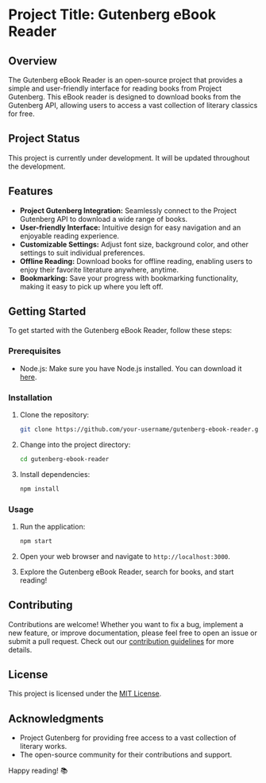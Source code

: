 # Project Title: Gutenberg eBook Reader

## Overview
The Gutenberg eBook Reader is an open-source project that provides a simple and user-friendly interface for reading books from Project Gutenberg. This eBook reader is designed to download books from the Gutenberg API, allowing users to access a vast collection of literary classics for free.

## Project Status
This project is currently under development. It will be updated throughout the development.

## Features
- **Project Gutenberg Integration:** Seamlessly connect to the Project Gutenberg API to download a wide range of books.
- **User-friendly Interface:** Intuitive design for easy navigation and an enjoyable reading experience.
- **Customizable Settings:** Adjust font size, background color, and other settings to suit individual preferences.
- **Offline Reading:** Download books for offline reading, enabling users to enjoy their favorite literature anywhere, anytime.
- **Bookmarking:** Save your progress with bookmarking functionality, making it easy to pick up where you left off.

## Getting Started
To get started with the Gutenberg eBook Reader, follow these steps:

### Prerequisites
- Node.js: Make sure you have Node.js installed. You can download it [here](https://nodejs.org/).

### Installation
1. Clone the repository:
   ```bash
   git clone https://github.com/your-username/gutenberg-ebook-reader.git
   ```

2. Change into the project directory:
   ```bash
   cd gutenberg-ebook-reader
   ```

3. Install dependencies:
   ```bash
   npm install
   ```

### Usage
1. Run the application:
   ```bash
   npm start
   ```

2. Open your web browser and navigate to `http://localhost:3000`.

3. Explore the Gutenberg eBook Reader, search for books, and start reading!

## Contributing
Contributions are welcome! Whether you want to fix a bug, implement a new feature, or improve documentation, please feel free to open an issue or submit a pull request. Check out our [contribution guidelines](CONTRIBUTING.md) for more details.

## License
This project is licensed under the [MIT License](LICENSE.md).

## Acknowledgments
- Project Gutenberg for providing free access to a vast collection of literary works.
- The open-source community for their contributions and support.

Happy reading! 📚
